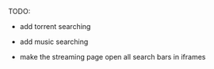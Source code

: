 TODO:

- add torrent searching

- add music searching

- make the streaming page open all search bars in iframes
